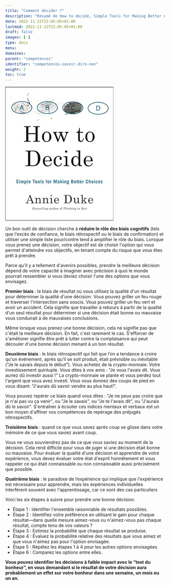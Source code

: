 ```yaml
---
title: "Comment décider ?"
description: "Résumé de How to decide, Simple Tools for Making Better Choices par Annie Duke"
date: 2022-11-22T22:05:05+01:00
lastmod: 2022-11-22T22:05:05+01:00
draft: false
images: [ ]
type: docs
menu:
domaines:
parent: "competences"
identifier: "competences-savoir-dire-non"
weight: 2
toc: true
---
```


[![image](couverture_livre.jpg)](https://amzn.to/48IQ59c)

Un bon outil de décision cherche à **réduire le rôle des biais cognitifs** (tels que l'excès de confiance, le biais
rétrospectif ou le biais de confirmation) et utiliser une simple liste pour/contre tend à amplifier le rôle du biais.
Lorsque vous prenez une décision, votre objectif est de choisir l'option qui vous permet d'atteindre vos objectifs, en
tenant compte du risque que vous êtes prêt à prendre.

Parce qu'il y a tellement d'avenirs possibles, prendre la meilleure décision dépend de votre capacité à imaginer avec
précision à quoi le monde pourrait ressembler si vous deviez choisir l'une des options que vous envisagez.

**Premier biais** : le biais de résultat où vous utilisez la qualité d'un résultat pour déterminer la qualité d'une
décision. Vous pouvez griller un feu rouge et traverser l'intersection sans soucis. Vous pouvez griller un feu vert et
avoir un accident. Cela signifie que travailler à rebours à partir de la qualité d'un seul résultat pour déterminer si
une décision était bonne ou mauvaise vous conduirait à de mauvaises conclusions.

Même lorsque vous prenez une bonne décision, cela ne signifie pas que c'était la meilleure décision. En fait, c'est
rarement le cas. S'efforcer de s'améliorer signifie être prêt à lutter contre la complaisance qui peut découler d'une
bonne décision menant à un bon résultat.

**Deuxième biais** : le biais rétrospectif qui fait que l’on a tendance à croire qu'un événement, après qu'il se soit
produit, était prévisible ou inévitable (“Je le savais depuis le début”). Vous achetez de la crypto-monnaie. Votre
investissement quintuple. Vous dites à vos amis : “Je vous l'avais dit. Vous auriez dû investir aussi !” La
crypto-monnaie se plante et vous perdez tout l'argent que vous avez investi. Vous vous donnez des coups de pied en vous
disant: "J'aurais dû savoir vendre au plus haut!".

Vous pouvez repérer ce biais quand vous dites : "Je ne peux pas croire que je n'ai pas vu ça venir", ou "Je le savais",
ou "Je te l'avais dit", ou "J'aurais dû le savoir". S'entraîner à écouter ces indices mentaux et verbaux est un bon
moyen d'affiner vos compétences de repérage des préjugés rétrospectifs.

**Troisième biais** : quand ce que vous savez après coup se glisse dans votre mémoire de ce que vous saviez avant coup.

Vous ne vous souviendrez pas de ce que vous saviez au moment de la décision. Cela rend difficile pour vous de juger si
une décision était bonne ou mauvaise. Pour évaluer la qualité d'une décision et apprendre de votre expérience, vous
devez évaluer votre état d'esprit honnêtement et vous rappeler ce qui était connaissable ou non connaissable aussi
précisément que possible.

**Quatrième biais** : le paradoxe de l’expérience qui implique que l'expérience est nécessaire pour apprendre, mais les
expériences individuelles interfèrent souvent avec l'apprentissage, car ce sont des cas particuliers

Voici les six étapes à suivre pour prendre une bonne décision:

- Étape 1 : Identifier l'ensemble raisonnable de résultats possibles.
- Étape 2 : Identifiez votre préférence en utilisant le gain pour chaque résultat—dans quelle mesure aimez-vous ou
  n'aimez-vous pas chaque résultat, compte tenu de vos valeurs ?
- Étape 3 : Estimez la probabilité que chaque résultat se produise.
- Étape 4 : Évaluez la probabilité relative des résultats que vous aimez et que vous n'aimez pas pour l'option
  envisagée.
- Étape 5 : Répétez les étapes 1 à 4 pour les autres options envisagées.
- Étape 6 : Comparez les options entre elles.

**Vous pouvez identifier les décisions à faible impact avec le “test du bonheur”, en vous demandant si le résultat de
votre décision aura probablement un effet sur votre bonheur dans une semaine, un mois ou un an.**